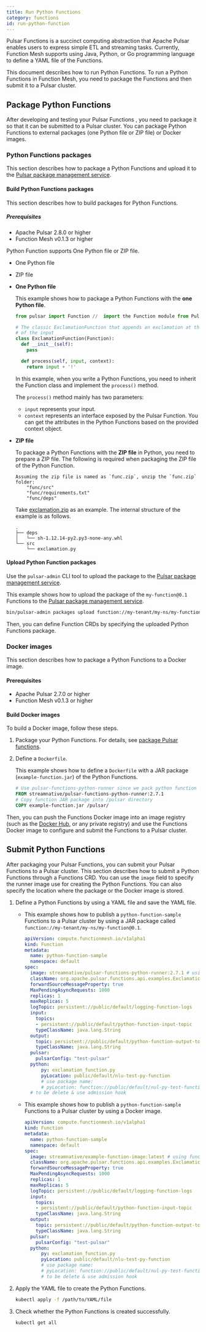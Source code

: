 ```yaml
---
title: Run Python Functions
category: functions
id: run-python-function
---
```


Pulsar Functions is a succinct computing abstraction that Apache Pulsar enables users to express simple ETL and streaming tasks. Currently, Function Mesh supports using Java, Python, or Go programming language to define a YAML file of the Functions.

This document describes how to run Python Functions. To run a Python Functions in Function Mesh, you need to package the Functions and then submit it to a Pulsar cluster.

## Package Python Functions

After developing and testing your Pulsar Functions , you need to package it so that it can be submitted to a Pulsar cluster. You can package Python Functions to external packages (one Python file or ZIP file) or Docker images.

### Python Functions packages

This section describes how to package a Python Functions and upload it to the [Pulsar package management service](http://pulsar.apache.org/docs/en/next/admin-api-packages/).

#### Build Python Functions packages

This section describes how to build packages for Python Functions.

##### Prerequisites

- Apache Pulsar 2.8.0 or higher
- Function Mesh v0.1.3 or higher

Python Function supports One Python file or ZIP file.

- One Python file
- ZIP file

- **One Python file**

   This example shows how to package a Python Functions with the **one Python file**.

    ```python
    from pulsar import Function //  import the Function module from Pulsar

    # The classic ExclamationFunction that appends an exclamation at the end
    # of the input
    class ExclamationFunction(Function):
      def __init__(self):
        pass

      def process(self, input, context):
        return input + '!'
    ```

    In this example, when you write a Python Functions, you need to inherit the Function class and implement the `process()` method.

    The `process()` method mainly has two parameters:

    - `input` represents your input.
    - `context` represents an interface exposed by the Pulsar Function. You can get the attributes in the Python Functions based on the provided context object.

- **ZIP file**

    To package a Python Functions with the **ZIP file** in Python, you need to prepare a ZIP file. The following is required when packaging the ZIP file of the Python Function.

    ```text
    Assuming the zip file is named as `func.zip`, unzip the `func.zip` folder:
        "func/src"
        "func/requirements.txt"
        "func/deps"
    ```

    Take [exclamation.zip](https://github.com/apache/pulsar/tree/master/tests/docker-images/latest-version-image/python-examples) as an example. The internal structure of the example is as follows.

    ```text
    .
    ├── deps
    │   └── sh-1.12.14-py2.py3-none-any.whl
    └── src
        └── exclamation.py
    ```

#### Upload Python Function packages

Use the `pulsar-admin` CLI tool to upload the package to the [Pulsar package management service](http://pulsar.apache.org/docs/en/next/admin-api-packages/).

This example shows how to upload the package of the `my-function@0.1` Functions to the [Pulsar package management service](http://pulsar.apache.org/docs/en/next/admin-api-packages/).

```bash
bin/pulsar-admin packages upload function://my-tenant/my-ns/my-function@0.1 --path "/path/to/package-file" --description PACKAGE_DESCRIPTION
```

Then, you can define Function CRDs by specifying the uploaded Python Functions package.

### Docker images

This section describes how to package a Python Functions to a Docker image.

#### Prerequisites

- Apache Pulsar 2.7.0 or higher
- Function Mesh v0.1.3 or higher

#### Build Docker images

To build a Docker image, follow these steps.

1. Package your Python Functions. For details, see [package Pulsar functions](#package-pulsar-functions).

2. Define a `Dockerfile`.

    This example shows how to define a `Dockerfile` with a JAR package (`example-function.jar`) of the Python Functions.

    ```dockerfile
    # Use pulsar-functions-python-runner since we pack python function
    FROM streamnative/pulsar-functions-python-runner:2.7.1
    # Copy function JAR package into /pulsar directory  
    COPY example-function.jar /pulsar/
    ```

Then, you can push the Functions Docker image into an image registry (such as the [Docker Hub](https://hub.docker.com/), or any private registry) and use the Functions Docker image to configure and submit the Functions to a Pulsar cluster.

## Submit Python Functions

After packaging your Pulsar Functions, you can submit your Pulsar Functions to a Pulsar cluster. This section describes how to submit a Python Functions through a Functions CRD. You can use the `image` field to specify the runner image use for creating the Python Functions. You can also specify the location where the package or the Docker image is stored.

1. Define a Python Functions by using a YAML file and save the YAML file.

   - This example shows how to publish a `python-function-sample` Functions to a Pulsar cluster by using a JAR package called `function://my-tenant/my-ns/my-function@0.1`.

        ```yaml
        apiVersion: compute.functionmesh.io/v1alpha1
        kind: Function
        metadata:
          name: python-function-sample
          namespace: default
        spec:
          image: streamnative/pulsar-functions-python-runner:2.7.1 # using python function runner
          className: org.apache.pulsar.functions.api.examples.ExclamationFunction
          forwardSourceMessageProperty: true
          MaxPendingAsyncRequests: 1000
          replicas: 1
          maxReplicas: 5
          logTopic: persistent://public/default/logging-function-logs
          input:
            topics:
            - persistent://public/default/python-function-input-topic
            typeClassName: java.lang.String
          output:
            topic: persistent://public/default/python-function-output-topic
            typeClassName: java.lang.String
          pulsar:
            pulsarConfig: "test-pulsar"
          python:
              py: exclamation_function.py
              pyLocation: public/default/nlu-test-py-function
              # use package name:
              # pyLocation: function://public/default/nul-py-test-function@v1
          # to be delete & use admission hook
        ```

   - This example shows how to publish a `python-function-sample` Functions to a Pulsar cluster by using a Docker image.

      ```yaml
      apiVersion: compute.functionmesh.io/v1alpha1
      kind: Function
      metadata:
        name: python-function-sample
        namespace: default
      spec:
        image: streamnative/example-function-image:latest # using function image here
        className: org.apache.pulsar.functions.api.examples.ExclamationFunction
        forwardSourceMessageProperty: true
        MaxPendingAsyncRequests: 1000
        replicas: 1
        maxReplicas: 5
        logTopic: persistent://public/default/logging-function-logs
        input:
          topics:
          - persistent://public/default/python-function-input-topic
          typeClassName: java.lang.String
        output:
          topic: persistent://public/default/python-function-output-topic
          typeClassName: java.lang.String
        pulsar:
          pulsarConfig: "test-pulsar"
        python:
            py: exclamation_function.py
            pyLocation: public/default/nlu-test-py-function
            # use package name:
            # pyLocation: function://public/default/nul-py-test-function@v1
            # to be delete & use admission hook
      ```

2. Apply the YAML file to create the Python Functions.

    ```bash
    kubectl apply -f /path/to/YAML/file
    ```

3. Check whether the Python Functions is created successfully.

    ```bash
    kubectl get all
    ```
